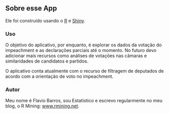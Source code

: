 ## Sobre esse App
Ele foi construído usando o <a href="http://www.r-project.org/" target="_blank">R</a> e <a href="http://shiny.rstudio.com/" target="_blank">Shiny</a>.

### Uso
O objetivo do aplicativo, por enquanto, é explorar os dados da votação do impeachment e as declarações parciais até o momento. No futuro devo adicionar mais recursos como análises de votações nas câmaras e similaridades de candidatos e partidos.

O aplicativo conta atualmente com o recurso de filtragem de deputados de acordo com a orientação de voto no impeachment.

### Autor
Meu nome é Flavio Barros, sou Estatístico e escrevo regularmente no meu blog, o R Mining: www.rmining.net. 



